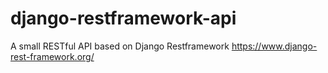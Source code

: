 # django-restframework-api
A small RESTful API based on Django Restframework https://www.django-rest-framework.org/
